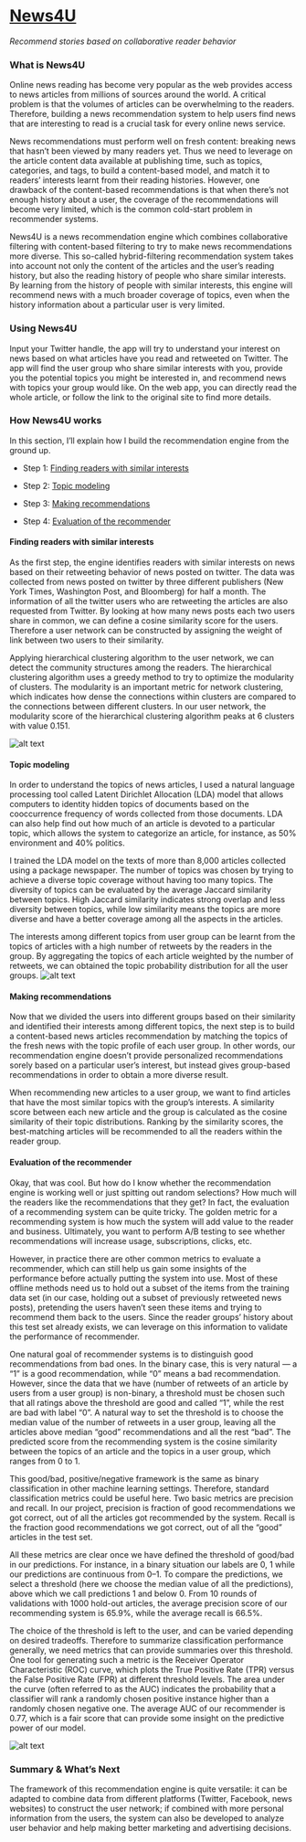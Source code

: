 # [News4U](https://www.yuanhuang.club/news)

*Recommend stories based on collaborative reader behavior*

### What is News4U

Online news reading has become very popular as the web provides access to news articles from millions of sources around the world. A critical problem is that the volumes of articles can be overwhelming to the readers. Therefore, building a news recommendation system to help users find news that are interesting to read is a crucial task for every online news service. 

News recommendations must perform well on fresh content: breaking news that hasn’t been viewed by many readers yet. Thus we need to leverage on the article content data available at publishing time, such as topics, categories, and tags, to build a content-based model, and match it to readers’ interests learnt from their reading histories. However, one drawback of the content-based recommendations is that when there’s not enough history about a user, the coverage of the recommendations will become very limited, which is the common cold-start problem in recommender systems.

News4U is a news recommendation engine which combines collaborative filtering with content-based filtering to try to make news recommendations more diverse. This so-called hybrid-filtering recommendation system takes into account not only the content of the articles and the user’s reading history, but also the reading history of people who share similar interests. By learning from the history of people with similar interests, this engine will recommend news with a much broader coverage of topics, even when the history information about a particular user is very limited. 

### Using News4U

Input your Twitter handle, the app will try to understand your interest on news based on what articles have you read and retweeted on Twitter. The app will find the user group who share similar interests with you, provide you the potential topics you might be interested in, and recommend news with topics your  group would like. On the web app, you can directly read the whole article, or follow the link to the original site to find more details.

### How News4U works

 In this section, I’ll explain how I build the recommendation engine from the ground up.

* Step 1: [Finding readers with similar interests](#finding-readers-with-similar-interests)

* Step 2: [Topic modeling](#topic-modeling)

* Step 3: [Making recommendations](#making-recommendations)

* Step 4: [Evaluation of the recommender](#evaluation-of-the-recommender)

#### Finding readers with similar interests

As the first step, the engine identifies readers with similar interests on news based on their retweeting behavior of news posted on twitter. The data was collected from news posted on twitter by three different publishers (New York Times, Washington Post, and Bloomberg) for half a month. The information of all the twitter users who are retweeting the articles are also requested from Twitter. By looking at how many news posts each two users share in common, we can define a cosine similarity score for the users. Therefore a user network can be constructed by assigning the weight of link between two users to their similarity.

Applying hierarchical clustering algorithm to the user network, we can detect the community structures among the readers. The hierarchical clustering algorithm uses a greedy method to try to optimize the modularity of clusters. The modularity is an important metric for network clustering, which indicates how dense the connections within clusters are compared to the connections between different clusters. In our user network, the modularity score of the hierarchical clustering algorithm peaks at 6 clusters with value 0.151. 

![alt text](./img/clusters.png "Group Structure in Reader Interest Network")

#### Topic modeling

In order to understand the topics of news articles, I used a natural language processing tool called Latent Dirichlet Allocation (LDA) model that allows computers to identity hidden topics of documents based on the cooccurrence frequency of words collected from those documents. LDA can also help find out how much of an article is devoted to a particular topic, which allows the system to categorize an article, for instance, as 50% environment and 40% politics.

I trained the LDA model on the texts of more than 8,000 articles collected using a package newspaper. The number of topics was chosen by trying to achieve a diverse topic coverage without having too many topics. The diversity of topics can be evaluated by the average Jaccard similarity between topics. High Jaccard similarity indicates strong overlap and less diversity between topics, while low similarity means the topics are more diverse and have a better coverage among all the aspects in the articles.

The interests among different topics from user group can be learnt from the topics of articles with a high number of retweets by the readers in the group. By aggregating the topics of each article weighted by the number of retweets, we can obtained the topic probability distribution for all the user groups.
![alt text](./img/group_0_3.png "Topic Distributions in Group 0 and 3")

#### Making recommendations

Now that we divided the users into different groups based on their similarity and identified their interests among different topics, the next step is to build a content-based news articles recommendation by matching the topics of the fresh news with the topic profile of each user group. In other words, our recommendation engine doesn’t provide personalized recommendations sorely based on a particular user’s interest, but instead gives group-based recommendations in order to obtain a more diverse result. 

When recommending new articles to a user group, we want to find articles that have the most similar topics with the group’s interests. A similarity score between each new article and the group is calculated as the cosine similarity of their topic distributions. Ranking by the similarity scores, the best-matching articles will be recommended to all the readers within the reader group.

#### Evaluation of the recommender

Okay, that was cool. But how do I know whether the recommendation engine is working well or just spitting out random selections? How much will the readers like the recommendations that they get? In fact, the evaluation of a recommending system can be quite tricky. The golden metric for a recommending system is how much the system will add value to the reader and business. Ultimately, you want to perform A/B testing to see whether recommendations will increase usage, subscriptions, clicks, etc.

However, in practice there are other common metrics to evaluate a recommender, which can still help us gain some insights of the performance before actually putting the system into use. Most of these offline methods need us to hold out a subset of the items from the training data set (in our case, holding out a subset of previously retweeted news posts), pretending the users haven’t seen these items and trying to recommend them back to the users. Since the reader groups’ history about this test set already exists, we can leverage on this information to validate the performance of recommender.

One natural goal of recommender systems is to distinguish good recommendations from bad ones. In the binary case, this is very natural — a “1” is a good recommendation, while “0” means a bad recommendation. However, since the data that we have (number of retweets of an article by users from a user group) is non-binary, a threshold must be chosen such that all ratings above the threshold are good and called “1”, while the rest are bad with label “0”. A natural way to set the threshold is to choose the median value of the number of retweets in a user group, leaving all the articles above median “good” recommendations and all the rest “bad”. The predicted score from the recommending system is the cosine similarity between the topics of an article and the topics in a user group, which ranges from 0 to 1.

This good/bad, positive/negative framework is the same as binary classification in other machine learning settings. Therefore, standard classification metrics could be useful here. Two basic metrics are precision and recall. In our project, precision is fraction of good recommendations we got correct, out of all the articles got recommended by the system. Recall is the fraction good recommendations we got correct, out of all the “good” articles in the test set. 

All these metrics are clear once we have defined the threshold of good/bad in our predictions. For instance, in a binary situation our labels are 0, 1 while our predictions are continuous from 0–1. To compare the predictions, we select a threshold (here we choose the median value of all the predictions), above which we call predictions 1 and below 0. From 10 rounds of validations with 1000 hold-out articles, the average precision score of our recommending system is 65.9%, while the average recall is 66.5%.

The choice of the threshold is left to the user, and can be varied depending on desired tradeoffs. Therefore to summarize classification performance generally, we need metrics that can provide summaries over this threshold. One tool for generating such a metric is the Receiver Operator Characteristic (ROC) curve, which plots the True Positive Rate (TPR) versus the False Positive Rate (FPR) at different threshold levels. The area under the curve (often referred to as the AUC) indicates the probability that a classifier will rank a randomly chosen positive instance higher than a randomly chosen negative one. The average AUC of our recommender is 0.77, which is a fair score that can provide some insight on the predictive power of our model.

![alt text](./img/roc.png)

### Summary & What’s Next

The framework of this recommendation engine is quite versatile: it can be adapted to combine data from different platforms (Twitter, Facebook, news websites) to construct the user network; if combined with more personal information from the users, the system can also be developed to analyze user behavior and help making better marketing and advertising decisions.
